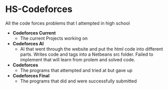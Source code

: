 # HS-Codeforces
All the code forces problems that I attempted in high school
- **Codeforces Current**
  - The current Projects working on
- **Codeforces AI**
  - AI that went through the website and put the html code into different parts. Writes code and tags into a Netbeans src folder. Failed to implement that will learn from prolem and solved code.
- **Codeforces**
  - The programs that attempted and tried at but gave up
- **Codeforces Final**
  - The programs that did and were successfully submitted
